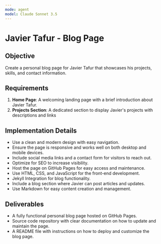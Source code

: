 ```yaml
---
mode: agent
model: Claude Sonnet 3.5
---
```

 # Javier Tafur - Blog Page

## Objective
Create a personal blog page for Javier Tafur that showcases his projects, skills, and contact information.

## Requirements
1. **Home Page**: A welcoming landing page with a brief introduction about Javier Tafur.
2. **Projects Section**: A dedicated section to display Javier's projects with descriptions and links
 
## Implementation Details
- Use a clean and modern design with easy navigation.
- Ensure the page is responsive and works well on both desktop and mobile devices.
- Include social media links and a contact form for visitors to reach out.
- Optimize for SEO to increase visibility.
- Host the page on GitHub Pages for easy access and maintenance.
- Use HTML, CSS, and JavaScript for the front-end development.
- Jekyll Integration for blog functionality.
- Include a blog section where Javier can post articles and updates.
- Use Markdown for easy content creation and management.

## Deliverables
- A fully functional personal blog page hosted on GitHub Pages.
- Source code repository with clear documentation on how to update and maintain the page.
- A README file with instructions on how to deploy and customize the blog page.
